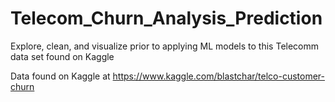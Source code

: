 # Telecom_Churn_Analysis_Prediction
Explore, clean, and visualize prior to applying ML models to this Telecomm data set found on Kaggle

Data found on Kaggle at https://www.kaggle.com/blastchar/telco-customer-churn
